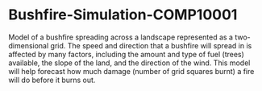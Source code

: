# Bushfire-Simulation-COMP10001
Model of a bushfire spreading across a landscape represented as a two-dimensional grid. The speed and direction that a bushfire will spread in is affected by many factors, 
including the amount and type of fuel (trees) available, the slope of the land, and the direction of the wind. This model will help forecast how much damage (number of grid squares burnt) 
a fire will do before it burns out.
